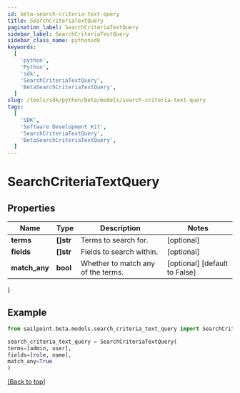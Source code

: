 ```yaml
---
id: beta-search-criteria-text-query
title: SearchCriteriaTextQuery
pagination_label: SearchCriteriaTextQuery
sidebar_label: SearchCriteriaTextQuery
sidebar_class_name: pythonsdk
keywords:
  [
    'python',
    'Python',
    'sdk',
    'SearchCriteriaTextQuery',
    'BetaSearchCriteriaTextQuery',
  ]
slug: /tools/sdk/python/beta/models/search-criteria-text-query
tags:
  [
    'SDK',
    'Software Development Kit',
    'SearchCriteriaTextQuery',
    'BetaSearchCriteriaTextQuery',
  ]
---
```


# SearchCriteriaTextQuery

## Properties

| Name | Type | Description | Notes |
| --- | --- | --- | --- |
| **terms** | **[]str** | Terms to search for. | [optional] |
| **fields** | **[]str** | Fields to search within. | [optional] |
| **match_any** | **bool** | Whether to match any of the terms. | [optional] [default to False] |

}

## Example

```python
from sailpoint.beta.models.search_criteria_text_query import SearchCriteriaTextQuery

search_criteria_text_query = SearchCriteriaTextQuery(
terms=[admin, user],
fields=[role, name],
match_any=True
)

```

[[Back to top]](#)
